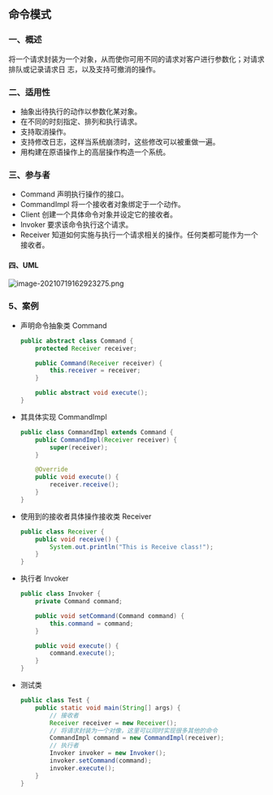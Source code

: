 ## 命令模式

### 一、概述

将一个请求封装为一个对象，从而使你可用不同的请求对客户进行参数化；对请求排队或记录请求日
志，以及支持可撤消的操作。

### 二、适用性

- 抽象出待执行的动作以参数化某对象。
- 在不同的时刻指定、排列和执行请求。
- 支持取消操作。
- 支持修改日志，这样当系统崩溃时，这些修改可以被重做一遍。
- 用构建在原语操作上的高层操作构造一个系统。

### 三、参与者

- Command 声明执行操作的接口。
- CommandImpl 将一个接收者对象绑定于一个动作。
- Client 创建一个具体命令对象并设定它的接收者。
- Invoker 要求该命令执行这个请求。
- Receiver 知道如何实施与执行一个请求相关的操作。任何类都可能作为一个接收者。

#### 四、UML

![image-20210719162923275.png](https://gitee.com/linqin07/pic/raw/master/image-20210719162923275.png)

### 5、案例

- 声明命令抽象类 Command

  ```java
  public abstract class Command {
      protected Receiver receiver;
  
      public Command(Receiver receiver) {
          this.receiver = receiver;
      }
  
      public abstract void execute();
  }
  ```

- 其具体实现 CommandImpl

  ```java
  public class CommandImpl extends Command {
      public CommandImpl(Receiver receiver) {
          super(receiver);
      }
  
      @Override
      public void execute() {
          receiver.receive();
      }
  }
  ```

- 使用到的接收者具体操作接收类 Receiver

  ```java
  public class Receiver {
      public void receive() {
          System.out.println("This is Receive class!");
      }
  }
  ```

- 执行者 Invoker

  ```java
  public class Invoker {
      private Command command;
  
      public void setCommand(Command command) {
          this.command = command;
      }
  
      public void execute() {
          command.execute();
      }
  }
  ```

- 测试类

  ```java
  public class Test {
      public static void main(String[] args) {
          // 接收者
          Receiver receiver = new Receiver();
          // 将请求封装为一个对像，这里可以同时实现很多其他的命令
          CommandImpl command = new CommandImpl(receiver);
          // 执行者
          Invoker invoker = new Invoker();
          invoker.setCommand(command);
          invoker.execute();
      }
  }
  ```

  

  